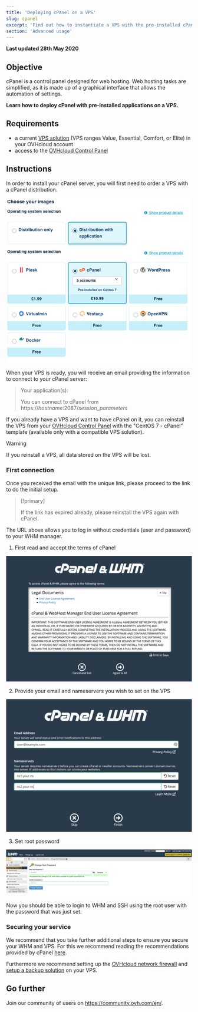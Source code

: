 ```yaml
---
title: 'Deploying cPanel on a VPS'
slug: cpanel
excerpt: 'Find out how to instantiate a VPS with the pre-installed cPanel application'
section: 'Advanced usage'
---
```


**Last updated 28th May 2020**

## Objective

cPanel is a control panel designed for web hosting. Web hosting tasks are simplified, as it is made up of a graphical interface that allows the automation of settings.

**Learn how to deploy cPanel with pre-installed applications on a VPS.**

## Requirements

- a current [VPS solution](https://www.ovh.co.uk/vps/) (VPS ranges Value, Essential, Comfort, or Elite) in your OVHcloud account
- access to the [OVHcloud Control Panel](https://www.ovh.com/auth/?action=gotomanager)

## Instructions

In order to install your cPanel server, you will first need to order a VPS with a cPanel distribution.

![horizon](images/cpanel_order.png)

When your VPS is ready, you will receive an email providing the information to connect to your cPanel server:

>Your application(s):
>
>You can connect to cPanel from https://*hostname*:2087/*session_parameters*

If you already have a VPS and want to have cPanel on it, you can reinstall the VPS from your [OVHcloud Control Panel](https://www.ovh.com/auth/?action=gotomanager) with the "CentOS 7 - cPanel" template (available only with a compatible VPS solution).

> [!warning]
>
> If you reinstall a VPS, all data stored on the VPS will be lost.
>


### First connection

Once you received the email with the unique link, please proceed to the link to do the initial setup. 

> [!primary]
>
> If the link has expired already, please reinstall the VPS again with cPanel.
>

The URL above allows you to log in without credentials (user and password) to your WHM manager.

1. First read and accept the terms of cPanel

![horizon](images/license_validation.png)

2. Provide your email and nameservers you wish to set on the VPS

![horizon](images/setup_config_cpanel.png)

3. Set root password

![horizon](images/change_root.png)

Now you should be able to login to WHM and SSH using the root user with the password that was just set.

### Securing your service

We recommend that you take further additional steps to ensure you secure your WHM and VPS. For this we recommend reading the recommendations provided by cPanel [here](https://docs.cpanel.net/knowledge-base/security/tips-to-make-your-server-more-secure/).

Furthermore we recommend setting up the [OVHcloud network firewall](../../dedicated/firewall-network/) and [setup a backup solution](../tips-for-securing-a-vps/#backing-up-your-system-and-your-data) on your VPS.

## Go further

Join our community of users on <https://community.ovh.com/en/>.
